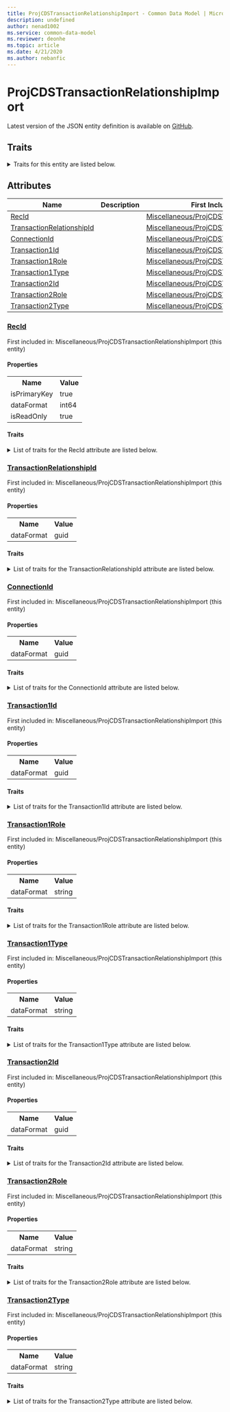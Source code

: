 ```yaml
---
title: ProjCDSTransactionRelationshipImport - Common Data Model | Microsoft Docs
description: undefined
author: nenad1002
ms.service: common-data-model
ms.reviewer: deonhe
ms.topic: article
ms.date: 4/21/2020
ms.author: nebanfic
---
```


# ProjCDSTransactionRelationshipImport

  
 Latest version of the JSON entity definition is available on <a href="https://github.com/Microsoft/CDM/tree/master/schemaDocuments/core/operationsCommon/Tables/ProfessionalServices/ProjectManagementAndAccounting/Miscellaneous/ProjCDSTransactionRelationshipImport.cdm.json" target="_blank">GitHub</a>.  

## Traits

<details>
<summary>Traits for this entity are listed below.  
</summary>

**is.identifiedBy**  
  names a specifc identity attribute to use with an entity  <table><tr><th>Parameter</th><th>Value</th><th>Data type</th><th>Explanation</th></tr><tr><td>attribute</td><td>[ProjCDSTransactionRelationshipImport/(resolvedAttributes)/RecId](#RecId)</td><td>attribute</td><td></td></tr></table>

**is.CDM.entityVersion**  
  <table><tr><th>Parameter</th><th>Value</th><th>Data type</th><th>Explanation</th></tr><tr><td>versionNumber</td><td>"1.0.0"</td><td>string</td><td>semantic version number of the entity</td></tr></table>

**is.application.releaseVersion**  
  <table><tr><th>Parameter</th><th>Value</th><th>Data type</th><th>Explanation</th></tr><tr><td>releaseVersion</td><td>"10.0.13.0"</td><td>string</td><td>semantic version number of the application introducing this entity</td></tr></table>

</details>

## Attributes

|Name|Description|First Included in Instance|
|---|---|---|
|[RecId](#RecId)||<a href="ProjCDSTransactionRelationshipImport.md" target="_blank">Miscellaneous/ProjCDSTransactionRelationshipImport</a>|
|[TransactionRelationshipId](#TransactionRelationshipId)||<a href="ProjCDSTransactionRelationshipImport.md" target="_blank">Miscellaneous/ProjCDSTransactionRelationshipImport</a>|
|[ConnectionId](#ConnectionId)||<a href="ProjCDSTransactionRelationshipImport.md" target="_blank">Miscellaneous/ProjCDSTransactionRelationshipImport</a>|
|[Transaction1Id](#Transaction1Id)||<a href="ProjCDSTransactionRelationshipImport.md" target="_blank">Miscellaneous/ProjCDSTransactionRelationshipImport</a>|
|[Transaction1Role](#Transaction1Role)||<a href="ProjCDSTransactionRelationshipImport.md" target="_blank">Miscellaneous/ProjCDSTransactionRelationshipImport</a>|
|[Transaction1Type](#Transaction1Type)||<a href="ProjCDSTransactionRelationshipImport.md" target="_blank">Miscellaneous/ProjCDSTransactionRelationshipImport</a>|
|[Transaction2Id](#Transaction2Id)||<a href="ProjCDSTransactionRelationshipImport.md" target="_blank">Miscellaneous/ProjCDSTransactionRelationshipImport</a>|
|[Transaction2Role](#Transaction2Role)||<a href="ProjCDSTransactionRelationshipImport.md" target="_blank">Miscellaneous/ProjCDSTransactionRelationshipImport</a>|
|[Transaction2Type](#Transaction2Type)||<a href="ProjCDSTransactionRelationshipImport.md" target="_blank">Miscellaneous/ProjCDSTransactionRelationshipImport</a>|

### <a href=#RecId name="RecId">RecId</a>

First included in: Miscellaneous/ProjCDSTransactionRelationshipImport (this entity)  

#### Properties

<table><tr><th>Name</th><th>Value</th></tr><tr><td>isPrimaryKey</td><td>true</td></tr><tr><td>dataFormat</td><td>int64</td></tr><tr><td>isReadOnly</td><td>true</td></tr></table>

#### Traits

<details>
<summary>List of traits for the RecId attribute are listed below.</summary>

**is.dataFormat.integer**  
**is.dataFormat.big**  
**is.identifiedBy**  
names a specifc identity attribute to use with an entity  <table><tr><th>Parameter</th><th>Value</th><th>Data type</th><th>Explanation</th></tr><tr><td>attribute</td><td>[ProjCDSTransactionRelationshipImport/(resolvedAttributes)/RecId](#RecId)</td><td>attribute</td><td></td></tr></table>

**is.readOnly**  
**is.dataFormat.integer**  
**is.dataFormat.big**  
</details>

### <a href=#TransactionRelationshipId name="TransactionRelationshipId">TransactionRelationshipId</a>

First included in: Miscellaneous/ProjCDSTransactionRelationshipImport (this entity)  

#### Properties

<table><tr><th>Name</th><th>Value</th></tr><tr><td>dataFormat</td><td>guid</td></tr></table>

#### Traits

<details>
<summary>List of traits for the TransactionRelationshipId attribute are listed below.</summary>

**is.dataFormat.character**  
**is.dataFormat.big**  
**is.dataFormat.array**  
**is.dataFormat.guid**  
**is.dataFormat.guid**  
**is.dataFormat.character**  
**is.dataFormat.array**  
</details>

### <a href=#ConnectionId name="ConnectionId">ConnectionId</a>

First included in: Miscellaneous/ProjCDSTransactionRelationshipImport (this entity)  

#### Properties

<table><tr><th>Name</th><th>Value</th></tr><tr><td>dataFormat</td><td>guid</td></tr></table>

#### Traits

<details>
<summary>List of traits for the ConnectionId attribute are listed below.</summary>

**is.dataFormat.character**  
**is.dataFormat.big**  
**is.dataFormat.array**  
**is.dataFormat.guid**  
**is.dataFormat.guid**  
**is.dataFormat.character**  
**is.dataFormat.array**  
</details>

### <a href=#Transaction1Id name="Transaction1Id">Transaction1Id</a>

First included in: Miscellaneous/ProjCDSTransactionRelationshipImport (this entity)  

#### Properties

<table><tr><th>Name</th><th>Value</th></tr><tr><td>dataFormat</td><td>guid</td></tr></table>

#### Traits

<details>
<summary>List of traits for the Transaction1Id attribute are listed below.</summary>

**is.dataFormat.character**  
**is.dataFormat.big**  
**is.dataFormat.array**  
**is.dataFormat.guid**  
**is.dataFormat.guid**  
**is.dataFormat.character**  
**is.dataFormat.array**  
</details>

### <a href=#Transaction1Role name="Transaction1Role">Transaction1Role</a>

First included in: Miscellaneous/ProjCDSTransactionRelationshipImport (this entity)  

#### Properties

<table><tr><th>Name</th><th>Value</th></tr><tr><td>dataFormat</td><td>string</td></tr></table>

#### Traits

<details>
<summary>List of traits for the Transaction1Role attribute are listed below.</summary>

**is.dataFormat.character**  
**is.dataFormat.big**  
**is.dataFormat.array**  
**is.dataFormat.character**  
**is.dataFormat.array**  
</details>

### <a href=#Transaction1Type name="Transaction1Type">Transaction1Type</a>

First included in: Miscellaneous/ProjCDSTransactionRelationshipImport (this entity)  

#### Properties

<table><tr><th>Name</th><th>Value</th></tr><tr><td>dataFormat</td><td>string</td></tr></table>

#### Traits

<details>
<summary>List of traits for the Transaction1Type attribute are listed below.</summary>

**is.dataFormat.character**  
**is.dataFormat.big**  
**is.dataFormat.array**  
**is.dataFormat.character**  
**is.dataFormat.array**  
</details>

### <a href=#Transaction2Id name="Transaction2Id">Transaction2Id</a>

First included in: Miscellaneous/ProjCDSTransactionRelationshipImport (this entity)  

#### Properties

<table><tr><th>Name</th><th>Value</th></tr><tr><td>dataFormat</td><td>guid</td></tr></table>

#### Traits

<details>
<summary>List of traits for the Transaction2Id attribute are listed below.</summary>

**is.dataFormat.character**  
**is.dataFormat.big**  
**is.dataFormat.array**  
**is.dataFormat.guid**  
**is.dataFormat.guid**  
**is.dataFormat.character**  
**is.dataFormat.array**  
</details>

### <a href=#Transaction2Role name="Transaction2Role">Transaction2Role</a>

First included in: Miscellaneous/ProjCDSTransactionRelationshipImport (this entity)  

#### Properties

<table><tr><th>Name</th><th>Value</th></tr><tr><td>dataFormat</td><td>string</td></tr></table>

#### Traits

<details>
<summary>List of traits for the Transaction2Role attribute are listed below.</summary>

**is.dataFormat.character**  
**is.dataFormat.big**  
**is.dataFormat.array**  
**is.dataFormat.character**  
**is.dataFormat.array**  
</details>

### <a href=#Transaction2Type name="Transaction2Type">Transaction2Type</a>

First included in: Miscellaneous/ProjCDSTransactionRelationshipImport (this entity)  

#### Properties

<table><tr><th>Name</th><th>Value</th></tr><tr><td>dataFormat</td><td>string</td></tr></table>

#### Traits

<details>
<summary>List of traits for the Transaction2Type attribute are listed below.</summary>

**is.dataFormat.character**  
**is.dataFormat.big**  
**is.dataFormat.array**  
**is.dataFormat.character**  
**is.dataFormat.array**  
</details>
